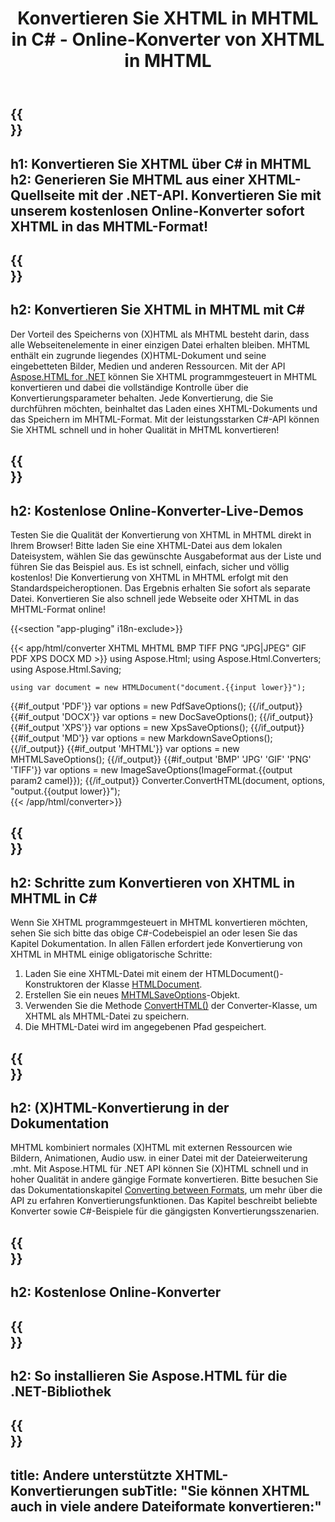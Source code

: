 ﻿---
translation: true
template: /templates/_template-conversion-child.md
title: Konvertieren Sie XHTML in MHTML in C# - Online-Konverter von XHTML in MHTML
description: Konvertieren Sie XHTML in C# in MHTML. Verwenden Sie einfach die Konverter-API innerhalb von ASP.NET oder einer beliebigen .NET-Anwendung. Probieren Sie kostenlos online XHTML to MHTML Converter aus!
url: /net/conversion/xhtml-to-mhtml/
family: html
platformtag: net
feature: conversion
informat: XHTML
outformat: MHTML
otherformats: PDF XPS DOCX GIF JPEG PNG TIFF BMP HTML MD
---

{{<section banner>}}
---
h1: Konvertieren Sie XHTML über C# in MHTML
h2: Generieren Sie MHTML aus einer XHTML-Quellseite mit der .NET-API. Konvertieren Sie mit unserem kostenlosen Online-Konverter sofort XHTML in das MHTML-Format!
---

{{<section overview>}}
---
h2: Konvertieren Sie XHTML in MHTML mit C#
---

Der Vorteil des Speicherns von (X)HTML als MHTML besteht darin, dass alle Webseitenelemente in einer einzigen Datei erhalten bleiben. MHTML enthält ein zugrunde liegendes (X)HTML-Dokument und seine eingebetteten Bilder, Medien und anderen Ressourcen. Mit der API [Aspose.HTML for .NET](https://products.aspose.com/html/net/) können Sie XHTML programmgesteuert in MHTML konvertieren und dabei die vollständige Kontrolle über die Konvertierungsparameter behalten. Jede Konvertierung, die Sie durchführen möchten, beinhaltet das Laden eines XHTML-Dokuments und das Speichern im MHTML-Format. Mit der leistungsstarken C#-API können Sie XHTML schnell und in hoher Qualität in MHTML konvertieren!

{{<section demos>}}
---
h2: Kostenlose Online-Konverter-Live-Demos
---

Testen Sie die Qualität der Konvertierung von XHTML in MHTML direkt in Ihrem Browser! Bitte laden Sie eine XHTML-Datei aus dem lokalen Dateisystem, wählen Sie das gewünschte Ausgabeformat aus der Liste und führen Sie das Beispiel aus. Es ist schnell, einfach, sicher und völlig kostenlos! Die Konvertierung von XHTML in MHTML erfolgt mit den Standardspeicheroptionen. Das Ergebnis erhalten Sie sofort als separate Datei. Konvertieren Sie also schnell jede Webseite oder XHTML in das MHTML-Format online!

{{<section "app-pluging" i18n-exclude>}}

{{< app/html/converter XHTML MHTML BMP TIFF PNG "JPG|JPEG" GIF PDF XPS DOCX MD >}}
using Aspose.Html;
using Aspose.Html.Converters;
using Aspose.Html.Saving;

    using var document = new HTMLDocument("document.{{input lower}}");
{{#if_output 'PDF'}}
    var options = new PdfSaveOptions();
{{/if_output}}
{{#if_output 'DOCX'}}
    var options = new DocSaveOptions();
{{/if_output}}
{{#if_output 'XPS'}}
    var options = new XpsSaveOptions();
{{/if_output}}
{{#if_output 'MD'}}
    var options = new MarkdownSaveOptions();
{{/if_output}}
{{#if_output 'MHTML'}}
    var options = new MHTMLSaveOptions();
{{/if_output}}
{{#if_output 'BMP' 'JPG' 'GIF' 'PNG' 'TIFF'}}
    var options = new ImageSaveOptions(ImageFormat.{{output param2 camel}});
{{/if_output}}
    Converter.ConvertHTML(document, options, "output.{{output lower}}");   
{{< /app/html/converter>}} 


{{<section steps>}}
---
h2: Schritte zum Konvertieren von XHTML in MHTML in C#
---

Wenn Sie XHTML programmgesteuert in MHTML konvertieren möchten, sehen Sie sich bitte das obige C#-Codebeispiel an oder lesen Sie das Kapitel Dokumentation. In allen Fällen erfordert jede Konvertierung von XHTML in MHTML einige obligatorische Schritte:
1. Laden Sie eine XHTML-Datei mit einem der HTMLDocument()-Konstruktoren der Klasse [HTMLDocument](https://apireference.aspose.com/html/net/aspose.html/htmldocument).
1. Erstellen Sie ein neues [MHTMLSaveOptions](https://apireference.aspose.com/html/net/aspose.html.saving/mhtmlsaveoptions)-Objekt.
1. Verwenden Sie die Methode [ConvertHTML()](https://apireference.aspose.com/html/net/aspose.html.converters/converter/converthtml/) der Converter-Klasse, um XHTML als MHTML-Datei zu speichern.
1. Die MHTML-Datei wird im angegebenen Pfad gespeichert.




{{<section documentation>}}
---
h2: (X)HTML-Konvertierung in der Dokumentation
---

MHTML kombiniert normales (X)HTML mit externen Ressourcen wie Bildern, Animationen, Audio usw. in einer Datei mit der Dateierweiterung .mht. Mit Aspose.HTML für .NET API können Sie (X)HTML schnell und in hoher Qualität in andere gängige Formate konvertieren. Bitte besuchen Sie das Dokumentationskapitel <a href="https://docs.aspose.com/html/net/converting-between-formats/" target="_blank">Converting between Formats</a>, um mehr über die API zu erfahren Konvertierungsfunktionen. Das Kapitel beschreibt beliebte Konverter sowie C#-Beispiele für die gängigsten Konvertierungsszenarien.

{{<section online-converters>}}
---
h2: Kostenlose Online-Konverter
---

{{<section get-started>}}
---
h2: So installieren Sie Aspose.HTML für die .NET-Bibliothek
---

{{<section other-conversions>}}
---
title: Andere unterstützte XHTML-Konvertierungen
subTitle: "Sie können XHTML auch in viele andere Dateiformate konvertieren:"
---